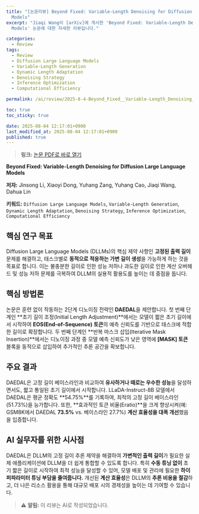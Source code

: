```yaml
---
title: "[논문리뷰] Beyond Fixed: Variable-Length Denoising for Diffusion Large Language
  Models"
excerpt: "Jiaqi Wang이 [arXiv]에 게시한 'Beyond Fixed: Variable-Length Denoising for Diffusion Large Language
  Models' 논문에 대한 자세한 리뷰입니다."

categories:
  - Review
tags:
  - Review
  - Diffusion Large Language Models
  - Variable-Length Generation
  - Dynamic Length Adaptation
  - Denoising Strategy
  - Inference Optimization
  - Computational Efficiency

permalink: /ai/review/2025-8-4-Beyond_Fixed__Variable-Length_Denoising_for_Diffusion_Large_Language __Models/

toc: true
toc_sticky: true

date: 2025-08-04 12:17:01+0900
last_modified_at: 2025-08-04 12:17:01+0900
published: true
---
```

> **링크:** [논문 PDF로 바로 열기](https://arxiv.org/abs/2508.00819)

**Beyond Fixed: Variable-Length Denoising for Diffusion Large Language Models**

**저자:** Jinsong Li, Xiaoyi Dong, Yuhang Zang, Yuhang Cao, Jiaqi Wang, Dahua Lin

**키워드:** `Diffusion Large Language Models`, `Variable-Length Generation`, `Dynamic Length Adaptation`, `Denoising Strategy`, `Inference Optimization`, `Computational Efficiency`

## 핵심 연구 목표
Diffusion Large Language Models (DLLMs)의 핵심 제약 사항인 **고정된 출력 길이** 문제를 해결하고, 태스크별로 **동적으로 적응하는 가변 길이 생성**을 가능하게 하는 것을 목표로 합니다. 이는 불충분한 길이로 인한 성능 저하나 과도한 길이로 인한 계산 오버헤드 및 성능 저하 문제를 극복하여 DLLM의 실용적 활용도를 높이는 데 중점을 둡니다.

## 핵심 방법론
논문은 훈련 없이 작동하는 2단계 디노이징 전략인 **DAEDAL**을 제안합니다. 첫 번째 단계인 **초기 길이 조정(Initial Length Adjustment)**에서는 모델이 짧은 초기 길이에서 시작하여 **EOS(End-of-Sequence) 토큰**의 예측 신뢰도를 기반으로 태스크에 적합한 길이로 확장합니다. 두 번째 단계인 **반복 마스크 삽입(Iterative Mask Insertion)**에서는 디노이징 과정 중 모델 예측 신뢰도가 낮은 영역에 **[MASK] 토큰** 블록을 동적으로 삽입하여 추가적인 추론 공간을 확보합니다.

## 주요 결과
DAEDAL은 고정 길이 베이스라인과 비교하여 **유사하거나 때로는 우수한 성능**을 달성하면서도, 짧고 통일된 초기 길이에서 시작합니다. LLaDA-Instruct-8B 모델에서 DAEDAL은 평균 정확도 **54.75%**를 기록하여, 최적의 고정 길이 베이스라인(51.73%)을 능가합니다. 또한, **효과적인 토큰 비율(Eratio)**을 크게 향상시켜(예: GSM8K에서 DAEDAL **73.5%** vs. 베이스라인 27.7%) **계산 효율성을 대폭 개선**했음을 입증합니다.

## AI 실무자를 위한 시사점
DAEDAL은 DLLM의 고정 길이 추론 제약을 해결하여 **가변적인 출력 길이**가 필요한 실제 애플리케이션에 DLLM을 더 쉽게 통합할 수 있도록 합니다. 특히 **수동 튜닝 없이** 초기 짧은 길이로 시작하여 최적 성능을 달성할 수 있어, 모델 배포 및 관리에 필요한 **하이퍼파라미터 튜닝 부담을 줄여줍니다.** 개선된 **계산 효율성**은 DLLM의 **추론 비용을 절감**하고, 더 나은 리소스 활용을 통해 대규모 배포 시의 경제성을 높이는 데 기여할 수 있습니다.

> ⚠️ **알림:** 이 리뷰는 AI로 작성되었습니다.
